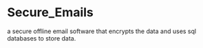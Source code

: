 # Secure_Emails
a secure offline email software that encrypts the data and uses sql databases to store data.
